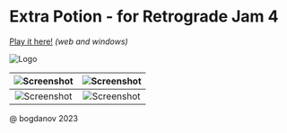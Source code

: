 # Extra Potion - for Retrograde Jam 4

[Play it here!](https://bogdan-ov.itch.io/extra-potion) *(web and windows)*

![Logo](https://img.itch.zone/aW1nLzEyNzY2NTg5LnBuZw==/315x250%23c/XBZXWu.png)

![Screenshot](https://img.itch.zone/aW1hZ2UvMjE2Mzg3MC8xMjc1NzEyMy5wbmc=/original/d%2FLMMu.png) | ![Screenshot](https://img.itch.zone/aW1hZ2UvMjE2Mzg3MC8xMjc1NzEzNi5wbmc=/original/n9IOyE.png)
:----------------------------------------------------------------------------------------------:|:---------------------------------------------------------------------------------------------:
![Screenshot](https://img.itch.zone/aW1hZ2UvMjE2Mzg3MC8xMjc1NzIwMS5wbmc=/original/%2B6dMGK.png) | ![Screenshot](https://img.itch.zone/aW1hZ2UvMjE2Mzg3MC8xMjc1NzIxMi5wbmc=/original/ZNmc17.png)

@ bogdanov 2023
